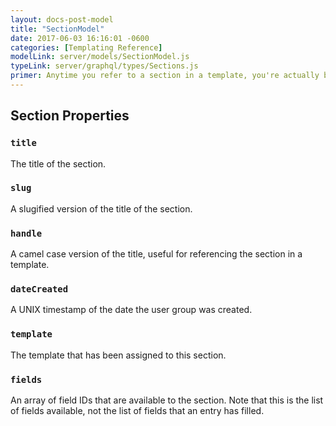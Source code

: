 ```yaml
---
layout: docs-post-model
title: "SectionModel"
date: 2017-06-03 16:16:01 -0600
categories: [Templating Reference]
modelLink: server/models/SectionModel.js
typeLink: server/graphql/types/Sections.js
primer: Anytime you refer to a section in a template, you're actually being provided with a SectionModel object.
---
```


## Section Properties

### `title`
The title of the section.

### `slug`
A slugified version of the title of the section.

### `handle`
A camel case version of the title, useful for referencing the section in a template.

### `dateCreated`
A UNIX timestamp of the date the user group was created.

### `template`
The template that has been assigned to this section.

### `fields`
An array of field IDs that are available to the section. Note that this is the list of fields available, not the list of fields that an entry has filled.